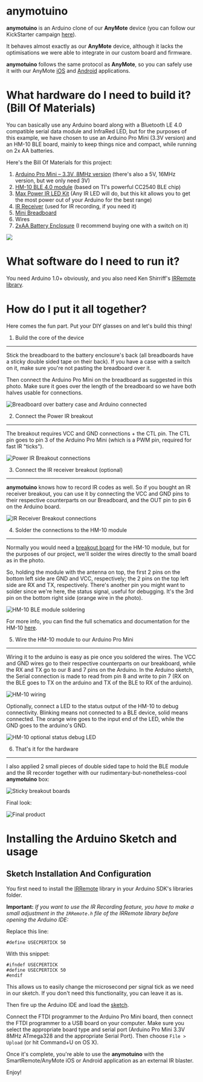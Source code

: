 anymotuino
==========

__anymotuino__ is an Arduino clone of our __AnyMote__ device (you can follow our KickStarter campaign [here](https://www.kickstarter.com/projects/1635386542/anymote-home-your-phone-the-ultimate-universal-rem)).

It behaves almost exactly as our __AnyMote__ device, although it lacks the optimisations we were able to integrate in our custom board and firmware.

__anymotuino__ follows the same protocol as __AnyMote__, so you can safely use it with our AnyMote [iOS](#coming-soon) and [Android](https://play.google.com/store/apps/details?id=com.remotefairy&hl=en) applications.

What hardware do I need to build it? (Bill Of Materials)
========================================================

You can basically use any Arduino board along with a Bluetooth LE 4.0 compatible serial data module and InfraRed LED, but for the purposes of this example, we have chosen to use an Arduino Pro Mini (3.3V version) and an HM-10 BLE board, mainly to keep things nice and compact, while running on 2x AA batteries.

Here's the Bill Of Materials for this project:

1. [Arduino Pro Mini – 3.3V, 8MHz version](https://www.sparkfun.com/products/11114) (there's also a 5V, 16MHz version, but we only need 3V)
2. [HM-10 BLE 4.0 module](http://www.fasttech.com/product/1292002-ti-cc2540-cc2541-bluetooth-4-0-ble-2540-2541) (based on TI's powerful CC2540 BLE chip)
3. [Max Power IR LED Kit](https://www.sparkfun.com/products/10732) (Any IR LED will do, but this kit allows you to get the most power out of your Arduino for the best range)
4. [IR Receiver](http://www.adafruit.com/products/157?&main_page=product_info&cPath=35&products_id=157) (used for IR recording, if you need it)
5. [Mini Breadboard](https://www.sparkfun.com/products/12047)
6. Wires
7. [2xAA Battery Enclosure](https://www.sparkfun.com/products/9543) (I recommend buying one with a switch on it)

![](docs/components.jpg)

What software do I need to run it?
==================================

You need Arduino 1.0+ obviously, and you also need Ken Shirriff's [IRRemote library](https://github.com/shirriff/Arduino-IRremote).

How do I put it all together?
=============================

Here comes the fun part. Put your DIY glasses on and let's build this thing!

1. Build the core of the device
-------------------------------

Stick the breadboard to the battery enclosure's back (all breadboards have a sticky double sided tape on their back). If you have a case with a switch on it, make sure you're not pasting the breadboard over it.

Then connect the Arduino Pro Mini on the breadboard as suggested in this photo. Make sure it goes over the length of the breadboard so we have both halves usable for connections.

![Breadboard over battery case and Arduino connected](docs/batt_bread_arduino.jpg)

2. Connect the Power IR breakout
--------------------------------

The breakout requires VCC and GND connections + the CTL pin. The CTL pin goes to pin 3 of the Arduino Pro Mini (which is a PWM pin, required for fast IR "ticks").

![Power IR Breakout connections](docs/power_ir.jpg)

3. Connect the IR receiver breakout (optional)
----------------------------------------------

__anymotuino__ knows how to record IR codes as well. So if you bought an IR receiver breakout, you can use it by connecting the VCC and GND pins to their respective counterparts on our Breadboard, and the OUT pin to pin 6 on the Arduino board.

![IR Receiver Breakout connections](docs/ir_receiver.jpg)

4. Solder the connections to the HM-10 module
---------------------------------------------

Normally you would need a [breakout board](https://oshpark.com/shared_projects/aWRbRvyh) for the HM-10 module, but for the purposes of our project, we'll solder the wires directly to the small board as in the photo. 

So, holding the module with the antenna on top, the first 2 pins on the bottom left side are GND and VCC, respectively; the 2 pins on the top left side are RX and TX, respectively. There's another pin you might want to solder since we're here, the status signal, useful for debugging. It's the 3rd pin on the bottom right side (orange wire in the photo).

![HM-10 BLE module soldering](docs/hm10_solder.jpg)

For more info, you can find the full schematics and documentation for the HM-10 [here](http://www.jnhuamao.cn/bluetooth40_en.zip).

5. Wire the HM-10 module to our Arduino Pro Mini
------------------------------------------------

Wiring it to the arduino is easy as pie once you soldered the wires. The VCC and GND wires go to their respective counterparts on our breakboard, while the RX and TX go to our 8 and 7 pins on the Arduino. In the Arduino sketch, the Serial connection is made to read from pin 8 and write to pin 7 (RX on the BLE goes to TX on the arduino and TX of the BLE to RX of the arduino).

![HM-10 wiring](docs/hm10_arduino_wiring.jpg)

Optionally, connect a LED to the status output of the HM-10 to debug connectivity. Blinking means not connected to a BLE device, solid means connected. The orange wire goes to the input end of the LED, while the GND goes to the arduino's GND.

![HM-10 optional status debug LED](docs/hm10_status_led.jpg)

6. That's it for the hardware
-----------------------------

I also applied 2 small pieces of double sided tape to hold the BLE module and the IR recorder together with our rudimentary-but-nonetheless-cool __anymotuino__ box:

![Sticky breakout boards](docs/sticky_hm10.jpg)

Final look:

![Final product](docs/anymotuino_final.jpg)

Installing the Arduino Sketch and usage
=======================================

Sketch Installation And Configuration
-------------------------------------

You first need to install the [IRRemote](https://github.com/shirriff/Arduino-IRremote) library in your Arduino SDK's libraries folder. 

__Important:__ _If you want to use the IR Recording feature, you have to make a small adjustment in the `IRRemote.h` file of the IRRemote library before opening the Arduino IDE:_

Replace this line:

```
#define USECPERTICK 50
```

With this snippet:
```
#ifndef USECPERTICK
#define USECPERTICK 50
#endif
```

This allows us to easily change the microsecond per signal tick as we need in our sketch. If you don't need this functionality, you can leave it as is.

Then fire up the Arduino IDE and load the [sketch](anymotuino/anymotuino.ino).

Connect the FTDI programmer to the Arduino Pro Mini board, then connect the FTDI programmer to a USB board on your computer.
Make sure you select the appropriate board type and serial port (Arduino Pro Mini 3.3V 8MHz ATmega328 and the appropriate Serial Port). Then choose `File > Upload` (or hit Command+U on OS X).

Once it's complete, you're able to use the __anymotuino__ with the SmartRemote/AnyMote iOS or Android application as an external IR blaster.

Enjoy!

